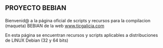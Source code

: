 
<h2><p>PROYECTO BEBIAN</p></h2>

Bienvenid@ a la página oficial de scripts y recursos para la compilacion (maqueta) BEBIAN de la web www.ticgalicia.com

En esta página se encuentran recursos y scripts aplicables a distribuciones de LINUX Debian (32 y 64 bits)
